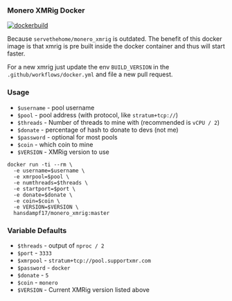 ### Monero XMRig Docker

[![dockerbuild](https://github.com/Bruce17/docker_monero_xmrig/actions/workflows/docker.yml/badge.svg)](https://github.com/Bruce17/docker_monero_xmrig/actions/workflows/docker.yml)

Because `servethehome/monero_xmrig` is outdated. The benefit of this docker image is that xmrig is pre built inside the docker container and thus will start faster.

For a new xmrig just update the env `BUILD_VERSION` in the `.github/workflows/docker.yml` and file a new pull request.

### Usage
* `$username` - pool username
* `$pool` - pool address (with protocol, like `stratum+tcp://`)
* `$threads` - Number of threads to mine with (recommended is `vCPU / 2`)
* `$donate` - percentage of hash to donate to devs (not me)
* `$password` - optional for most pools
* `$coin` - which coin to mine
* `$VERSION` - XMRig version to use

```
docker run -ti --rm \
  -e username=$username \
  -e xmrpool=$pool \
  -e numthreads=$threads \
  -e startport=$port \
  -e donate=$donate \
  -e coin=$coin \
  -e VERSION=$VERSION \
  hansdampf17/monero_xmrig:master
```

### Variable Defaults
* `$threads` - output of `nproc / 2`
* `$port` - `3333`
* `$xmrpool` - `stratum+tcp://pool.supportxmr.com`
* `$password` - `docker`
* `$donate` - `5`
* `$coin` - `monero`
* `$VERSION` - Current XMRig version listed above
